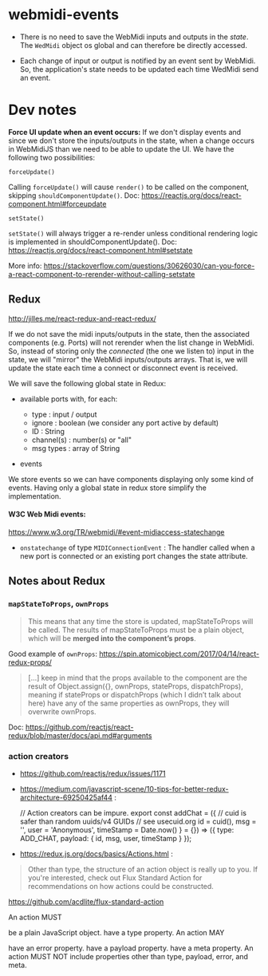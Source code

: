 # webmidi-events

- There is no need to save the WebMidi inputs and outputs in the _state_. The `WedMidi` object os global and can
therefore be directly accessed.

- Each change of input or output is notified by an event sent by WebMidi. So, the application's state needs to be
updated each time WedMidi send an event.
 
# Dev notes

__Force UI update when an event occurs:__ If we don't display events and since we don't store the inputs/outputs in the state, 
when a change occurs in WebMidiJS than we need to be able to update the UI. We have the following two possibilities:

    forceUpdate()

Calling `forceUpdate()` will cause `render()` to be called on the component, skipping `shouldComponentUpdate()`. 
Doc: https://reactjs.org/docs/react-component.html#forceupdate
    
    setState()

`setState()` will always trigger a re-render unless conditional rendering logic is implemented in  shouldComponentUpdate(). 
Doc: https://reactjs.org/docs/react-component.html#setstate

More info: https://stackoverflow.com/questions/30626030/can-you-force-a-react-component-to-rerender-without-calling-setstate


## Redux

http://jilles.me/react-redux-and-react-redux/

If we do not save the midi inputs/outputs in the state, then the associated components (e.g. Ports) will not
rerender when the list change in WebMidi. So, instead of storing only the _connected_ (the one we listen to) input in the
state, we will "mirror" the WebMidi inputs/outputs arrays. That is, we will update the state each time a connect or disconnect
event is received. 

We will save the following global state in Redux:

- available ports with, for each:
    - type : input / output
    - ignore : boolean  (we consider any port active by default)
    - ID : String
    - channel(s) : number(s) or "all"
    - msg types : array of String
    
- events

We store events so we can have components displaying only some kind of events. 
Having only a global state in redux store simplify the implementation.

#### W3C Web Midi events:

https://www.w3.org/TR/webmidi/#event-midiaccess-statechange

- `onstatechange` of type `MIDIConnectionEvent` : The handler called when a new port is connected or an existing port changes the state attribute.

                                                  
## Notes about Redux

### `mapStateToProps`, `ownProps`

> This means that any time the store is updated, mapStateToProps will be called. 
> The results of mapStateToProps must be a plain object, which will be __merged into the component’s props__.

Good example of `ownProps`: https://spin.atomicobject.com/2017/04/14/react-redux-props/

> [...] keep in mind that the props available to the component are the result of  Object.assign({}, ownProps, stateProps, dispatchProps), 
> meaning if  stateProps or dispatchProps (which I didn’t talk about here) have any of the same properties as ownProps, 
> they will overwrite ownProps. 

Doc: https://github.com/reactjs/react-redux/blob/master/docs/api.md#arguments

### action creators

- https://github.com/reactjs/redux/issues/1171

- https://medium.com/javascript-scene/10-tips-for-better-redux-architecture-69250425af44 :

    // Action creators can be impure.
    export const addChat = ({
        // cuid is safer than random uuids/v4 GUIDs
        // see usecuid.org
        id = cuid(),
        msg = '',
        user = 'Anonymous',
        timeStamp = Date.now()
        } = {}) => ({
            type: ADD_CHAT,
            payload: { id, msg, user, timeStamp }
        });

- https://redux.js.org/docs/basics/Actions.html :   

> Other than type, the structure of an action object is really up to you. 
> If you're interested, check out Flux Standard Action for recommendations on how actions could be constructed.

https://github.com/acdlite/flux-standard-action

An action MUST

be a plain JavaScript object.
have a type property.
An action MAY

have an error property.
have a payload property.
have a meta property.
An action MUST NOT include properties other than type, payload, error, and meta.